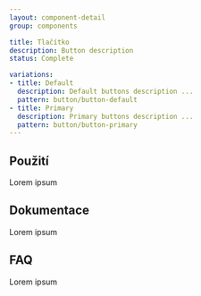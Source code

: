 ```yaml
---
layout: component-detail
group: components

title: Tlačítko
description: Button description
status: Complete

variations:
- title: Default
  description: Default buttons description ...
  pattern: button/button-default
- title: Primary
  description: Primary buttons description ...
  pattern: button/button-primary
---
```


## Použití

Lorem ipsum

## Dokumentace

Lorem ipsum

## FAQ

Lorem ipsum